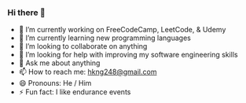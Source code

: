 ### Hi there 👋
- 🔭 I’m currently working on FreeCodeCamp, LeetCode, & Udemy
- 🌱 I’m currently learning new programming languages 
- 👯 I’m looking to collaborate on anything
- 🤔 I’m looking for help with improving my software engineering skills 
- 💬 Ask me about anything
- 📫 How to reach me: hkng248@gmail.com
- 😄 Pronouns: He / Him 
- ⚡ Fun fact: I like endurance events

<!--
**HaitaiNg/haitaing** is a ✨ _special_ ✨ repository because its `README.md` (this file) appears on your GitHub profile.

Here are some ideas to get you started:
-->
